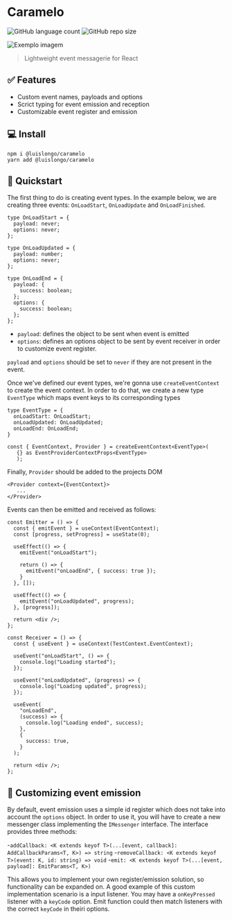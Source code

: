 # Caramelo

![GitHub language count](https://img.shields.io/github/languages/count/iuricode/README-template?style=for-the-badge)
![GitHub repo size](https://img.shields.io/github/repo-size/iuricode/README-template?style=for-the-badge)

<img src="imagem.png" alt="Exemplo imagem">

> Lightweight event messagerie for React

## ✅ Features

- Custom event names, payloads and options
- Scrict typing for event emission and reception
- Customizable event register and emission

## 💻 Install

```
npm i @luislongo/caramelo
yarn add @luislongo/caramelo

```

## 🚀 Quickstart

The first thing to do is creating event types. In the example below, we are creating three events: `OnLoadStart`, `OnLoadUpdate` and `OnLoadFinished`.

```
type OnLoadStart = {
  payload: never;
  options: never;
};

type OnLoadUpdated = {
  payload: number;
  options: never;
};

type OnLoadEnd = {
  payload: {
    success: boolean;
  };
  options: {
    success: boolean;
  };
};
```

- `payload`: defines the object to be sent when event is emitted
- `options`: defines an options object to be sent by event receiver in order to customize event register.

`payload` and `options` should be set to `never` if they are not present in the event.

Once we've defined our event types, we're gonna use `createEventContext` to create the event context. In order to do that, we create a new type `EventType` which maps event keys to its corresponding types

```
type EventType = {
  onLoadStart: OnLoadStart;
  onLoadUpdated: OnLoadUpdated;
  onLoadEnd: OnLoadEnd;
}

const { EventContext, Provider } = createEventContext<EventType>(
   {} as EventProviderContextProps<EventType>
   );

```

Finally, `Provider` should be added to the projects DOM

```
<Provider context={EventContext}>
   ...
</Provider>
```

Events can then be emitted and received as follows:

```
const Emitter = () => {
  const { emitEvent } = useContext(EventContext);
  const [progress, setProgress] = useState(0);

  useEffect(() => {
    emitEvent("onLoadStart");

    return () => {
      emitEvent("onLoadEnd", { success: true });
    }
  }, []);

  useEffect(() => {
    emitEvent("onLoadUpdated", progress);
  }, [progress]);

  return <div />;
};
```

```
const Receiver = () => {
  const { useEvent } = useContext(TestContext.EventContext);

  useEvent("onLoadStart", () => {
    console.log("Loading started");
  });

  useEvent("onLoadUpdated", (progress) => {
    console.log("Loading updated", progress);
  });

  useEvent(
    "onLoadEnd",
    (success) => {
      console.log("Loading ended", success);
    },
    {
      success: true,
    }
  );

  return <div />;
};
```

## 🚀 Customizing event emission

By default, event emission uses a simple id register which does not take into account the `options` object. In order to use it, you will have to create a new messenger class implementing
the `IMessenger` interface. The interface provides three methods:

-`addCallback: <K extends keyof T>(...[event, callback]: AddCallbackParams<T, K>) => string` -`removeCallback: <K extends keyof T>(event: K, id: string) => void` -`emit: <K extends keyof T>(...[event, payload]: EmitParams<T, K>)`

This allows you to implement your own register/emission solution, so functionality can be expanded on. A good example of this custom implementation scenario is a input listener. You may have a `onKeyPressed` listener with a `keyCode` option. Emit function could then match listeners with the correct `keyCode` in theiri options.
